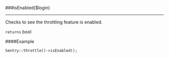 <a id="isEnabled"></a>
###isEnabled($login)

----------

Checks to see the throttling feature is enabled.

`returns` bool

####Example

	Sentry::throttle()->isEnabled();